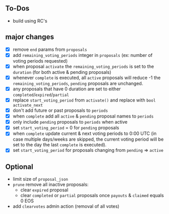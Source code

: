## To-Dos

- build using RC's

## major changes

- [x] remove `end` params from `proposals`
- [x] add `remaining_voting_periods` integer in `proposals` (ex: number of voting periods requested)
- [x] when proposal `activate` the `remaining_voting_periods` is set to the `duration` (for both active & pending proposals)
- [x] whenever `complete` is executed, all `active` proposals will reduce -1 the `remaining_voting_periods`, `pending` proposals are unchanged.
- [x] any proposals that have 0 duration are set to either `completed`/`expired`/`partial`
- [x] replace `start_voting_period` from `activate()` and replace with `bool activate_next`
- [x] don't add future or past proposals to `periods`
- [x] when `complete` add all `active` & `pending` proposal names to `periods`
- [x] only include `pending` proposals to `periods` when active
- [x] set `start_voting_period` = 0 for `pending` proposals
- [x] when `complete` update current & next voting periods to 0:00 UTC (in case multiple days/weeks are skipped, the current voting period will be set to the day the last `complete` is executed).
- [x] set `start_voting_period` for proposals changing from `pending` => `active`

## Optional

- limit size of `proposal_json`
- `prune` remove all inactive proposals:
    - clear `expired` proposal
    - clear `completed` or `partial` proposals once `payouts` & `claimed` equals 0 EOS
- add `clearvotes` admin action (removal of all votes)
